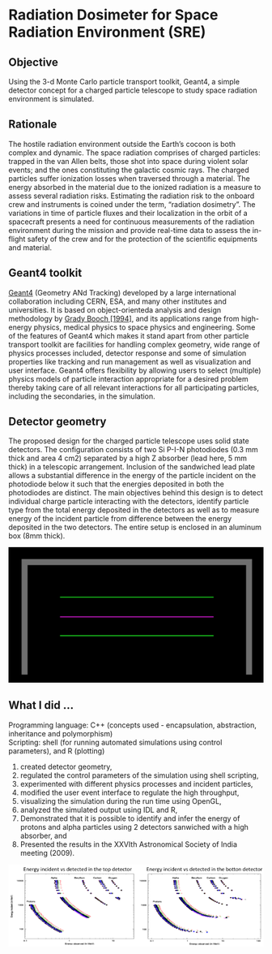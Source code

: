 # Radiation Dosimeter for Space Radiation Environment (SRE)

## Objective
Using the 3-d Monte Carlo particle transport toolkit, Geant4, a simple detector concept for a charged particle telescope to study space radiation environment is simulated.

## Rationale
The hostile radiation environment outside the Earth’s cocoon is both complex and dynamic. The space radiation comprises of charged particles: trapped in the van Allen belts, those shot into space during violent solar events; and the ones constituting the galactic cosmic rays. The charged particles suffer ionization losses when traversed through a material. The energy absorbed in the material due to the ionized radiation is a measure to assess several radiation risks. Estimating the radiation risk to the onboard crew and instruments is coined under the term, “radiation dosimetry”. The variations in time of particle fluxes and their localization in the orbit of a spacecraft presents a need for continuous measurements of the radiation environment during the mission and provide real-time data to assess the in-flight safety of the crew and for the protection of the scientific equipments and material. 

## Geant4 toolkit
[Geant4](https://geant4.web.cern.ch/) (Geometry ANd Tracking) developed by a large international collaboration including CERN, ESA, and many other institutes and universities. It is based on object-orienteda analysis and design methodology by [Grady Booch [1994]](https://dl.acm.org/doi/book/10.5555/174890), and its applications range from high-energy physics, medical physics to space physics and engineering. Some of the features of Geant4 which makes it stand apart from other particle transport toolkit are facilities for handling complex geometry, wide range of physics processes included, detector response and some of simulation properties like tracking and run management as well as visualization and user interface. Geant4 offers flexibility by allowing users to select (multiple) physics models of particle interaction appropriate for a desired problem thereby taking care of all relevant interactions for all participating particles, including the secondaries, in the simulation.

## Detector geometry
The proposed design for the charged particle telescope uses solid state detectors. The configuration consists of two Si P-I-N photodiodes (0.3 mm thick and area 4 cm2) separated by a high Z absorber (lead here, 5 mm thick) in a telescopic arrangement. Inclusion of the sandwiched lead plate allows a substantial difference in the energy of the particle incident on the photodiode below it such that the energies deposited in both the photodiodes are distinct. The main objectives behind this design is to detect individual charge particle interacting with the detectors, identify particle type from the total energy deposited in the detectors as well as to measure energy of the incident particle from difference between the energy deposited in the two detectors. The entire setup is enclosed in an aluminum box (8mm thick). 

![detgeom](https://github.com/jayantpendharkar/G4RadiationDosimeterSRE/blob/master/dosi_detgeom.png)

## What I did ...
Programming language: C++ (concepts used - encapsulation, abstraction, inheritance and polymorphism) <br />
Scripting: shell (for running automated simulations using control parameters), and R (plotting) <br /> 
1. created detector geometry, <br />
2. regulated the control parameters of the simulation using shell scripting, <br /> 
3. experimented with different physics processes and incident particles, <br />
4. modified the user event interface to regulate the high throughput, <br />
5. visualizing the simulation during the run time using OpenGL, <br /> 
6. analyzed the simulated output using IDL and R, <br />
7. Demonstrated that it is possible to identify and infer the energy of protons and alpha particles using 2 detectors sanwiched with a high absorber, and <br />
8. Presented the results in the XXVIth Astronomical Society of India meeting (2009).

![enedep](https://github.com/jayantpendharkar/G4RadiationDosimeterSRE/blob/master/RadDosi_endep.png)
